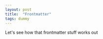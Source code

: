 ```yaml
---
layout: post
title:  "Frontmatter"
tags: dummy
---
```


Let's see how that frontmatter stuff works out
